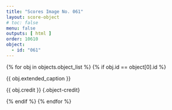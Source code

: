 ```yaml
---
title: "Scores Image No. 061"
layout: score-object
# toc: false
menu: false
outputs: [ html ]
order: 10610
object:
  - id: "061"
---
```


{% for obj in objects.object_list %}
{% if obj.id == object[0].id %}

{{ obj.extended_caption }}

{{ obj.credit }} {.object-credit}

{% endif %}
{% endfor %}
